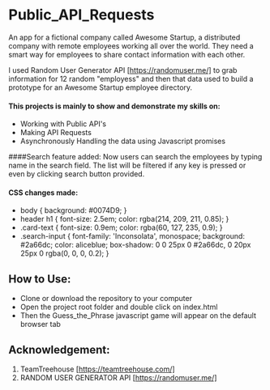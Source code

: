 # Public_API_Requests
 An app for a fictional company called Awesome Startup, a distributed company with remote employees working all over the world. They need a smart way for employees to share contact information with each other.

 I used Random User Generator API [https://randomuser.me/] to grab information for 12 random "employess"
 and then that data used to build a prototype for an Awesome Startup employee directory.
 
 #### This projects is mainly to show and demonstrate my skills on:
 * Working with Public API's
 * Making API Requests
 * Asynchronously Handling the data using Javascript promises
 
 ####Search feature added:
 Now users can search the employees by typing name in the search field. The list will be filtered if any key is pressed or even by clicking search button provided.
 #### CSS changes made: 
 * body {
     background: #0074D9;
 }
 * header h1 {
     font-size: 2.5em;
     color: rgba(214, 209, 211, 0.85);
 }
 * .card-text {
       font-size: 0.9em;
       color: rgba(60, 127, 235, 0.9);
       }
 * .search-input {
       font-family: 'Inconsolata', monospace;
       background: #2a66dc;
       color: aliceblue;
       box-shadow: 0 0 25px 0 #2a66dc,
           0 20px 25px 0 rgba(0, 0, 0, 0.2);
        }

 ## How to Use:
 * Clone or download the repository to your computer
 * Open the project root folder and double click on index.html
 * Then the Guess_the_Phrase javascript game will appear on the default browser tab
 ## Acknowledgement:
 1. TeamTreehouse [https://teamtreehouse.com/]
 2. RANDOM USER GENERATOR API [https://randomuser.me/]

 